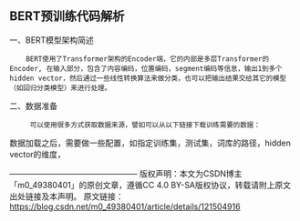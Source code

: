 ## BERT预训练代码解析


一、BERT模型架构简述

        BERT使用了Transformer架构的Encoder端，它的内部是多层Transformer的Encoder, 在输入部分，包含了内容编码，位置编码，segment编码等信息，输出1到多个hidden vector，然后通过一些线性转换算法来做分类，也可以把输出结果交给其它的模型（如回归分类模型）来进行处理。

         

 

二、数据准备

        

         可以使用很多方式获取数据来源，譬如可以从以下链接下载训练需要的数据：

数据加载之后，需要做一些配置，如指定训练集，测试集，词库的路径，hidden vector的维度，

————————————————
版权声明：本文为CSDN博主「m0_49380401」的原创文章，遵循CC 4.0 BY-SA版权协议，转载请附上原文出处链接及本声明。
原文链接：https://blog.csdn.net/m0_49380401/article/details/121504916
